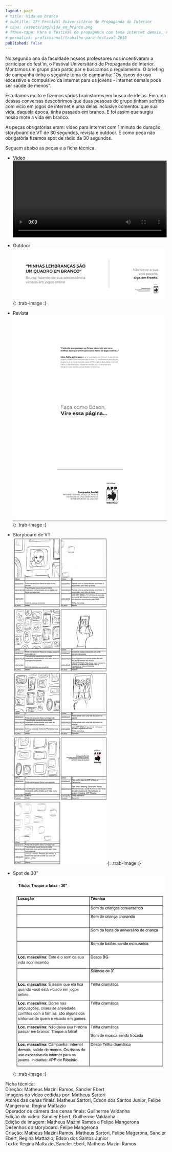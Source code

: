 ```yaml
---
layout: page
# title: Vida em branco
# subtitle: 17º Festival Universitário de Propaganda do Interior
# capa: /assets/img/vida_em_branco.png
# frase-capa: Para o festival de propaganda com tema internet demais, uma vida em branco.
# permalink: profissional/trabalho-para-festival-2018
published: false
---
```


No segundo ano da faculdade nossos professores nos incentivaram a participar do fest'in, o Festival Universitário de Propaganda do Interior. Montamos um grupo para participar e buscamos o regulamento. O briefing de campanha tinha o seguinte tema de campanha: "Os riscos do uso excessivo e compulsivo da internet para os jovens - internet demais pode ser saúde de menos".

Estudamos muito e fizemos vários brainstorms em busca de ideias. Em uma dessas conversas descobrimos que duas pessoas do grupo tinham sofrido com vício em jogos de internet e uma delas inclusive comentou que sua vida, daquela época, tinha passado em branco. E foi assim que surgiu nosso mote a vida em branco.

As peças obrigatórias eram: vídeo para internet com 1 minuto de duração, storyboard de VT de 30 segundos, revista e outdoor. E como peça não obrigatória fizemos spot de rádio de 30 segundos.

Seguem abaixo as peças e a ficha técnica.

* Vídeo  
<video ref='Terfit' controls src="https://github.com/ReMattazio/remattazio.github.io/blob/master/assets/mids/vida_em_branco_vídeo.mp4?raw=true" class="trab-image" style="width:100%;">seu navegador nao suporta video</video>

* Outdoor  
![outdoor](/assets/img/vida_em_branco_outdoor.jpg){: .trab-image :}

* Revista  
![revista](/assets/img/vida_em_branco_revista.jpg){: .trab-image :}

* Storyboard de VT  
![storyboard](/assets/img/vida_em_branco_storyboard.jpg){: .trab-image :}

* Spot de 30"  
![spot](/assets/img/vida_em_branco_spot.jpg){: .trab-image :}

Ficha técnica:  
Direção: Matheus Mazini Ramos, Sancler Ebert  
Imagens do vídeo cedidas por: Matheus Sartori  
Atores das cenas finais: Matheus Sartori, Edson dos Santos Junior, Felipe Mangerona, Regina Mattazio  
Operador de câmera das cenas finais: Guilherme Valdanha  
Edição do vídeo: Sancler Ebert, Guilherme Valdanha  
Edição de imagem: Matheus Mazini Ramos e Felipe Mangerona  
Desenhos do storyboard: Felipe Mangerona  
Criação: Matheus Mazini Ramos, Matheus Sartori, Felipe Magerona, Sancler Ebert, Regina Mattazio, Edson dos Santos Junior  
Texto: Regina Mattazio, Sancler Ebert, Matheus Mazini Ramos  
